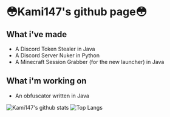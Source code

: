 <h1>😳Kami147's github page😳</h1>

<h2>What i've made</h2>
<ul>
  <li>A Discord Token Stealer in Java</li>
  <li>A Discord Server Nuker in Python</li>
  <li>A Minecraft Session Grabber (for the new launcher) in Java</li>
</ul>
<h2>What i'm working on</h2>
<ul>
  <li>An obfuscator written in Java</li>
</ul>

![Kami147's github stats](https://github-readme-stats.vercel.app/api?username=Kami147&show_icons=true&theme=dark)
![Top Langs](https://github-readme-stats.vercel.app/api/top-langs/?username=Kami147&theme=dark)
